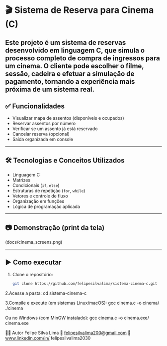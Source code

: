 # 🎬 Sistema de Reserva para Cinema (C)

Este projeto é um sistema de reservas desenvolvido em linguagem C, que simula o processo completo de compra de ingressos para um cinema. O cliente pode escolher o **filme**, **sessão**, **cadeira** e efetuar a **simulação de pagamento**, tornando a experiência mais próxima de um sistema real.
---

## ✅ Funcionalidades

- Visualizar mapa de assentos (disponíveis e ocupados)
- Reservar assentos por número
- Verificar se um assento já está reservado
- Cancelar reserva (opcional)
- Saída organizada em console

---

## 🛠️ Tecnologias e Conceitos Utilizados

- Linguagem C
- Matrizes
- Condicionais (`if`, `else`)
- Estruturas de repetição (`for`, `while`)
- Vetores e controle de fluxo
- Organização em funções
- Lógica de programação aplicada

---

## 📷 Demonstração (print da tela)

(docs/cinema_screens.png)  

---

## ▶️ Como executar

1. Clone o repositório:
   ```bash
   git clone https://github.com/felipesilvalima/sistema-cinema-c.git
   
2.Acesse a pasta:
cd sistema-cinema-c

3.Compile e execute (em sistemas Linux/macOS):
gcc cinema.c -o cinema/
./cinema

Ou no Windows (com MinGW instalado):
gcc cinema.c -o cinema.exe/
cinema.exe

👨‍💻 Autor Felipe Silva Lima
📧 felipesilvalima200@gmail.com
🔗 www.linkedin.com/in/ felipesilvalima2030
